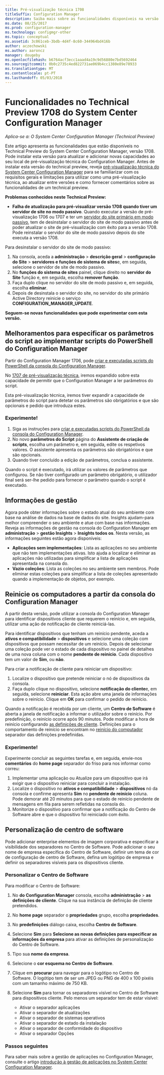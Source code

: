 ```yaml
---
title: Pré-visualização técnica 1708
titleSuffix: Configuration Manager
description: Saiba mais sobre as funcionalidades disponíveis na versão de pré-visualização técnica 1708 para o System Center Configuration Manager.
ms.date: 08/25/2017
ms.prod: configuration-manager
ms.technology: configmgr-other
ms.topic: conceptual
ms.assetid: 3c061ceb-3bdb-4d4f-8c60-344964bd416b
author: aczechowski
ms.author: aaroncz
manager: dougeby
ms.openlocfilehash: b6764acf3ecc1aaad4a19c9d56880e7bd5692464
ms.sourcegitcommit: 0b0c2735c4ed822731ae069b4cc1380e89e78933
ms.translationtype: MT
ms.contentlocale: pt-PT
ms.lasthandoff: 05/03/2018
---
```

# <a name="capabilities-in-technical-preview-1708-for-system-center-configuration-manager"></a>Funcionalidades no Technical Preview 1708 do System Center Configuration Manager

*Aplica-se a: O System Center Configuration Manager (Technical Preview)*

Este artigo apresenta as funcionalidades que estão disponíveis no Technical Preview do System Center Configuration Manager, versão 1708. Pode instalar esta versão para atualizar e adicionar novas capacidades ao seu local de pré-visualização técnica do Configuration Manager. Antes de instalar esta versão do technical preview, reveja [pré-visualização técnica do System Center Configuration Manager](../../core/get-started/technical-preview.md) para se familiarizar com os requisitos gerais e limitações para utilizar como uma pré-visualização técnica, ao atualizar entre versões e como fornecer comentários sobre as funcionalidades de um technical preview.     


<!--  Known Issues Template   
**Known Issues in this Technical Preview:**
-   **Issue Name**. Details
    Workaround details.
-->
**Problemas conhecidos neste Technical Preview:**
-   **Falha de atualização para pré-visualizar versão 1708 quando tiver um servidor de site no modo passivo**. Quando executar a versão de pré-visualização 1706 ou 1707 e ter um [servidor do site primário em modo passivo](/sccm/core/get-started/capabilities-in-technical-preview-1706#site-server-role-high-availability), tem de desinstalar o servidor do site de modo passivo antes de poder atualizar o site de pré-visualização com êxito para a versão 1708. Pode reinstalar o servidor do site de modo passivo depois do site executa a versão 1708.

  Para desinstalar o servidor do site de modo passivo:
  1. Na consola, aceda a **administração** > **descrição geral** > **configuração do Site** > **servidores e funções de sistema de sites**e, em seguida, selecione o servidor de site de modo passivo.
  2. No **funções do sistema de sites** painel, clique direito no **servidor do Site** função e, em seguida, escolha **remover função**.
  3. Faça duplo clique no servidor do site de modo passivo e, em seguida, escolha **eliminar**.
  4. Depois de desinstala o servidor do site, no servidor do site primário Active Directory reinicie o serviço **CONFIGURATION_MANAGER_UPDATE**.




**Seguem-se novas funcionalidades que pode experimentar com esta versão.**  

<!--  Rough Section Template
##  FEATURE

### Procedure 1
### Try it out!  
 Try to complete the following tasks and then send us **Feedback** from the **Home** tab of the Ribbon to let us know how it worked:
 -  Task 1
 -  Task 2              
-->

## <a name="improvements-for-specifying-script-parameters-when-you-deploy-powershell-scripts-from-configuration-manager"></a>Melhoramentos para especificar os parâmetros do script ao implementar scripts do PowerShell do Configuration Manager
<!-- 1236459 -->

Partir do Configuration Manager 1706, pode [criar e executadas scripts do PowerShell da consola do Configuration Manager](/sccm/apps/deploy-use/create-deploy-scripts).

No [1707 de pré-visualização técnica](/sccm/core/get-started/capabilities-in-technical-preview-1707#add-parameters-when-you-deploy-powershell-scripts-from-configuration-manager), iremos expandido sobre esta capacidade de permitir que o Configuration Manager a ler parâmetros do script.

Esta pré-visualização técnica, iremos tiver expandir a capacidade de parâmetros do script para detetar os parâmetros são obrigatórios e que são opcionais e pedido que introduza estes.

### <a name="try-it-out"></a>Experimente!

1. Siga as instruções para [criar e executadas scripts do PowerShell da consola do Configuration Manager](/sccm/apps/deploy-use/create-deploy-scripts).
2. No novo **parâmetros do Script** página do **Assistente de criação de scripts**, escolha um parâmetro e, em seguida, edite os respetivos valores.
O assistente apresenta os parâmetros são obrigatórios e que são opcionais.
4. Quando tiver concluído a edição de parâmetros, conclua o assistente.

Quando o script é executado, irá utilizar os valores de parâmetros que configurou. Se não tiver configurado um parâmetro obrigatório, o utilizador final será ser-lhe pedido para fornecer o parâmetro quando o script é executado.

## <a name="management-insights"></a>Informações de gestão
<!-- 1353967 -->
Agora pode obter informações sobre o estado atual do seu ambiente com base na análise de dados na base de dados do site. Insights ajudam-para melhor compreender o seu ambiente e atue com base nas informações. Reveja as informações de gestão na consola do Configuration Manager em **administração** > **gestão Insights** > **Insights todos os**. Nesta versão, as informações seguintes estão agora disponíveis:

- **Aplicações sem implementações**: Lista as aplicações no seu ambiente que não tem implementações ativas. Isto ajuda a localizar e eliminar as aplicações não utilizadas para simplificar a lista de aplicações apresentada na consola do.
- **Vazio coleções**: Lista as coleções no seu ambiente sem membros. Pode eliminar estas coleções para simplificar a lista de coleções apresentado quando a implementação de objetos, por exemplo.


## <a name="restart-computers-from-the-configuration-manager-console"></a>Reinicie os computadores a partir da consola do Configuration Manager   
<!-- 1356283 -->
A partir desta versão, pode utilizar a consola do Configuration Manager para identificar dispositivos cliente que requerem o reinício e, em seguida, utilizar uma ação de notificação de cliente reiniciá-las.

Para identificar dispositivos que tenham um reinício pendente, aceda a **ativos e compatibilidade** > **dispositivos** e selecione uma coleção com dispositivos que possam necessitar de um reinício. Depois de selecionar uma coleção pode ver o estado de cada dispositivo no painel de detalhes de uma nova coluna com o nome **pendente de reinício**. Cada dispositivo tem um valor de **Sim**, ou **não**.

Para criar a notificação de cliente para reiniciar um dispositivo:
1.  Localize o dispositivo que pretende reiniciar o nó de dispositivos da consola.
2.  Faça duplo clique no dispositivo, selecione **notificação do cliente**e, em seguida, selecione **reiniciar**. Esta ação abre uma janela de informações sobre o reinício. Clique em **OK** para confirmar o pedido de reinício.

Quando a notificação é recebida por um cliente, um **Centro de Software** é aberta a janela de notificação a informar o utilizador sobre o reinício. Por predefinição, o reinício ocorre após 90 minutos. Pode modificar a hora de reinício configurando [as definições de cliente](/sccm/core/clients/deploy/configure-client-settings). Definições para o comportamento de reinício se encontram no [reinício do computador](/sccm/core/clients/deploy/about-client-settings#computer-restart) separador das definições predefinidas.


### <a name="try-it-out"></a>Experimente!
Experimente concluir as seguintes tarefas e, em seguida, envie-nos **comentários** do **home page** separador do friso para nos informar como correu:
1.  Implementar uma aplicação ou Atualize para um dispositivo que irá exigir que o dispositivo reiniciar para concluir a instalação.
2.  Localize o dispositivo no **ativos e compatibilidade** > **dispositivos** nó da consola e confirme apresenta **Sim** no **pendente de reinício** coluna. Pode demorar até 20 minutos para que o estado de reinício pendente de mensagens em fila para serem refletidas na consola do.
3.  Monitorize o dispositivo para confirmar que a notificação do Centro de Software abre e que o dispositivo foi reiniciado com êxito.


## <a name="software-center-customization"></a>Personalização de centro de software
<!-- 1351224 -->
Pode adicionar enterprise elementos de imagem corporativa e especificar a visibilidade dos separadores no Centro de Software. Pode adicionar o seu nome de empresa específica do Centro de Software, definir um tema de cor de configuração de centro de Software, defina um logótipo de empresa e definir os separadores visíveis para os dispositivos cliente.

### <a name="customize-software-center"></a>Personalizar o Centro de Software

Para modificar o Centro de Software:

1. No **do Configuration Manager** consola, escolha **administração** > **as definições de cliente**. Clique na sua instância de definição de cliente pretendidos.
2. No **home page** separador o **propriedades** grupo, escolha **propriedades**.
3. No **predefinições** diálogo caixa, escolha **Centro de Software**.
4. Selecione **Sim** para **Selecione as novas definições para especificar as informações da empresa** para ativar as definições de personalização do Centro de Software.
5. Tipo sua **nome da empresa**.
6. Selecione o **cor esquema no Centro de Software**.
7. Clique em **procurar** para navegar para o logótipo no Centro de Software. O logótipo tem de ser um JPEG ou PNG de 400 x 100 pixéis com um tamanho máximo de 750 KB.
8. Selecione **Sim** para tornar os separadores visível no Centro de Software para dispositivos cliente. Pelo menos um separador tem de estar visível:

    -  Ativar o separador aplicações
    -  Ativar o separador de atualizações
    -  Ativar o separador de sistemas operativos
    -  Ativar o separador de estado da instalação
    -  Ativar o separador de conformidade do dispositivo
    -  Ativar o separador Opções

### <a name="next-steps"></a>Passos seguintes

Para saber mais sobre a gestão de aplicações no Configuration Manager, consulte o artigo [introdução à gestão de aplicações no System Center Configuration Manager](\sccm\apps\understand\introduction-to-application-management).
